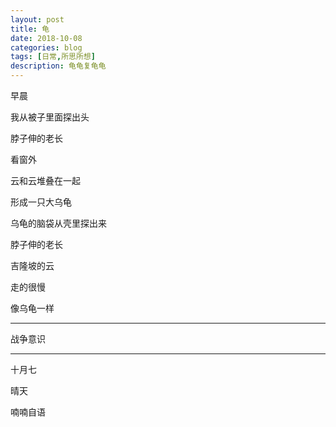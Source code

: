 ```yaml
---
layout: post
title: 龟
date: 2018-10-08
categories: blog
tags: [日常,所思所想]
description: 龟龟复龟龟
---
```


早晨

我从被子里面探出头

脖子伸的老长

看窗外

云和云堆叠在一起

形成一只大乌龟

乌龟的脑袋从壳里探出来

脖子伸的老长

吉隆坡的云

走的很慢

像乌龟一样

------

战争意识

------

十月七

晴天

喃喃自语
